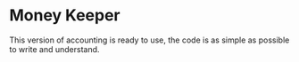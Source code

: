 # Money Keeper
This version of accounting is ready to use, the code is as simple as possible to write and understand.
